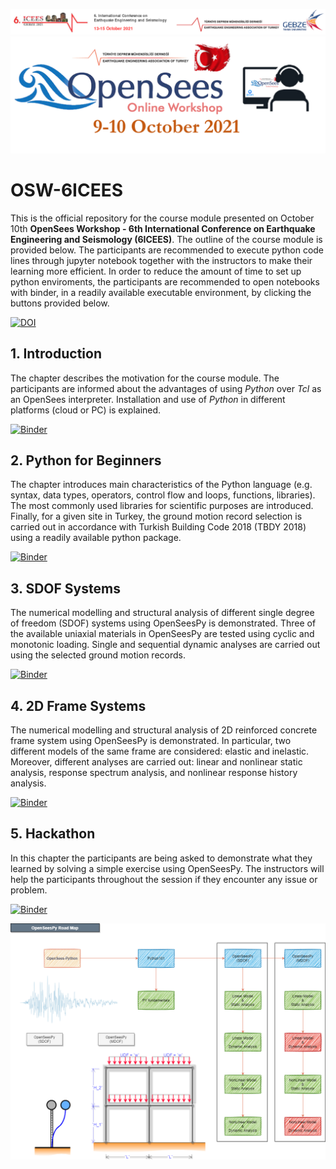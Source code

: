 ![](img/logo.png)
![](img/OSW_Logo.png)

# OSW-6ICEES
This is the official repository for the course module presented on October 10th **OpenSees Workshop - 6th International Conference on Earthquake Engineering and Seismology (6ICEES)**. The outline of the course module is provided below. The participants are recommended to execute python code lines through jupyter notebook together with the instructors to make their learning more efficient. In order to reduce the amount of time to set up python enviroments, the participants are recommended to open notebooks with binder, in a readily available executable environment, by clicking the buttons provided below. 

[![DOI](https://zenodo.org/badge/408118856.svg)](https://zenodo.org/badge/latestdoi/408118856)

## 1. Introduction

The chapter describes the motivation for the course module. The participants are informed about the advantages of using *Python* over *Tcl* as an OpenSees interpreter. Installation and use of *Python* in different platforms (cloud or PC) is explained.

[![Binder](https://mybinder.org/badge_logo.svg)](https://mybinder.org/v2/gh/volkanozsarac/OSW-6ICEES/HEAD?labpath=1.%20Introduction.ipynb)

## 2. Python for Beginners

The chapter introduces main characteristics of the Python language (e.g. syntax, data types, operators, control flow and loops, functions, libraries). The most commonly used libraries for scientific purposes are introduced. Finally, for a given site in Turkey, the ground motion record selection is carried out in accordance with Turkish Building Code 2018 (TBDY 2018) using a readily available python package. 

[![Binder](https://mybinder.org/badge_logo.svg)](https://mybinder.org/v2/gh/volkanozsarac/OSW-6ICEES/HEAD?labpath=2.%20Python.ipynb)

## 3. SDOF Systems

The numerical modelling and structural analysis of different single degree of freedom (SDOF) systems using OpenSeesPy is demonstrated. Three of the available uniaxial materials in OpenSeesPy are tested using cyclic and monotonic loading. Single and sequential dynamic analyses are carried out using the selected ground motion records.

[![Binder](https://mybinder.org/badge_logo.svg)](https://mybinder.org/v2/gh/volkanozsarac/OSW-6ICEES/HEAD?labpath=3.%20SDOF.ipynb)

## 4. 2D Frame Systems

The numerical modelling and structural analysis of 2D reinforced concrete frame system using OpenSeesPy is demonstrated. In particular, two different models of the same frame are considered: elastic and inelastic. Moreover, different analyses are carried out: linear and nonlinear static analysis, response spectrum analysis, and nonlinear response history analysis.

[![Binder](https://mybinder.org/badge_logo.svg)](https://mybinder.org/v2/gh/volkanozsarac/OSW-6ICEES/HEAD?labpath=4.%20Frame.ipynb)

## 5. Hackathon

In this chapter the participants are being asked to demonstrate what they learned by solving a simple exercise using OpenSeesPy. The instructors will help the participants throughout the session if they encounter any issue or problem.

[![Binder](https://mybinder.org/badge_logo.svg)](https://mybinder.org/v2/gh/volkanozsarac/OSW-6ICEES/HEAD?labpath=5.%20Hackathon.ipynb)

<img src="./img/aad_OSW-6ICEES.drawio.png">
